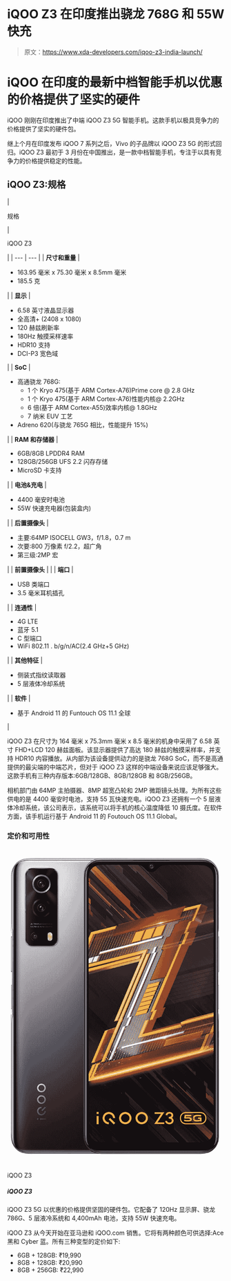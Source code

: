 # iQOO Z3 在印度推出骁龙 768G 和 55W 快充

> 原文：<https://www.xda-developers.com/iqoo-z3-india-launch/>

# iQOO 在印度的最新中档智能手机以优惠的价格提供了坚实的硬件

iQOO 刚刚在印度推出了中端 iQOO Z3 5G 智能手机。这款手机以极具竞争力的价格提供了坚实的硬件包。

继上个月在印度发布 iQOO 7 系列之后，Vivo 的子品牌以 iQOO Z3 5G 的形式回归。iQOO Z3 最初于 3 月份在中国推出，是一款中档智能手机，专注于以具有竞争力的价格提供稳定的性能。

## iQOO Z3:规格

| 

规格

 | 

iQOO Z3

 |
| --- | --- |
| **尺寸和重量** | 

*   163.95 毫米 x 75.30 毫米 x 8.5mm 毫米
*   185.5 克

 |
| **显示** | 

*   6.58 英寸液晶显示器
*   全高清+ (2408 x 1080)
*   120 赫兹刷新率
*   180Hz 触摸采样速率
*   HDR10 支持
*   DCI-P3 宽色域

 |
| **SoC** | 

*   高通骁龙 768G:
    *   1 个 Kryo 475(基于 ARM Cortex-A76)Prime core @ 2.8 GHz
    *   1 个 Kryo 475(基于 ARM Cortex-A76)性能内核@ 2.2GHz
    *   6 倍(基于 ARM Cortex-A55)效率内核@ 1.8GHz
    *   7 纳米 EUV 工艺
*   Adreno 620(与骁龙 765G 相比，性能提升 15%)

 |
| **RAM 和存储器** | 

*   6GB/8GB LPDDR4 RAM
*   128GB/256GB UFS 2.2 闪存存储
*   MicroSD 卡支持

 |
| **电池&充电** | 

*   4400 毫安时电池
*   55W 快速充电器(包装盒内)

 |
| **后置摄像头** | 

*   主要:64MP ISOCELL GW3，f/1.8，0.7 m
*   次要:800 万像素 f/2.2，超广角
*   第三级:2MP 宏

 |
| **前置摄像头** |  |
| **端口** | 

*   USB 类端口
*   3.5 毫米耳机插孔

 |
| **连通性** | 

*   4G LTE
*   蓝牙 5.1
*   C 型端口
*   WiFi 802.11 . b/g/n/AC(2.4 GHz+5 GHz)

 |
| **其他特征** | 

*   侧装式指纹读取器
*   5 层液体冷却系统

 |
| **软件** | 

*   基于 Android 11 的 Funtouch OS 11.1 全球

 |

iQOO Z3 在尺寸为 164 毫米 x 75.3mm 毫米 x 8.5 毫米的机身中采用了 6.58 英寸 FHD+LCD 120 赫兹面板。该显示器提供了高达 180 赫兹的触摸采样率，并支持 HDR10 内容播放。从内部为该设备提供动力的是骁龙 768G SoC，而不是高通提供的最尖端的中端芯片，但对于 iQOO Z3 这样的中端设备来说应该足够强大。这款手机有三种内存版本:6GB/128GB、8GB/128GB 和 8GB/256GB。

相机部门由 64MP 主拍摄器、8MP 超宽凸轮和 2MP 微距镜头处理。为所有这些供电的是 4400 毫安时电池，支持 55 瓦快速充电。iQOO Z3 还拥有一个 5 层液体冷却系统，该公司表示，该系统可以将手机的核心温度降低 10 摄氏度。在软件方面，该手机运行基于 Android 11 的 Foutouch OS 11.1 Global。

### 定价和可用性

 <picture>![The iQOO Z3 5G offers solid hardware package at a great price. It packs a 120Hz display, Snapdragon 786G, a 5-layer liquid cooling system and a 4,400mAh battery with 55W fast charging support.](img/a6087f9b0f48752bcbe4938fb7d9fec7.png)</picture> 

iQOO Z3

##### iQOO Z3

iQOO Z3 5G 以优惠的价格提供坚固的硬件包。它配备了 120Hz 显示屏、骁龙 786G、5 层液冷系统和 4,400mAh 电池，支持 55W 快速充电。

iQOO Z3 从今天开始在亚马逊和 iQOO.com 销售。它将有两种颜色可供选择:Ace 黑和 Cyber 蓝。所有三种变型的定价如下:

*   6GB + 128GB: ₹19,990
*   8GB + 128GB: ₹20,990
*   8GB + 256GB: ₹22,990